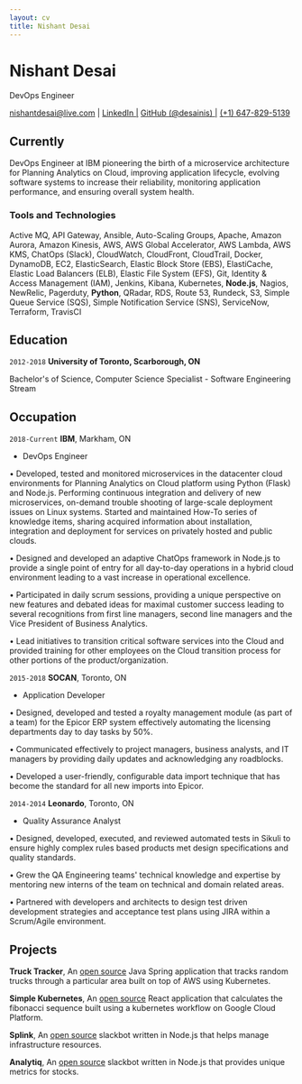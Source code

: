 ```yaml
---
layout: cv
title: Nishant Desai
---
```

# Nishant Desai
DevOps Engineer

<div id="webaddress">
  <a href="nishantdesai@live.com">nishantdesai@live.com</a>
| <a href="https://www.linkedin.com/in/nishant-desai/">LinkedIn |</a>
  <a href="https://github.com/desainis">GitHub (@desainis) |</a>
  <a href="">(+1) 647-829-5139</a>
</div>


## Currently

DevOps Engineer at IBM pioneering the birth of a microservice architecture for Planning Analytics on Cloud, improving application lifecycle, evolving software systems to increase their reliability, monitoring application performance, and ensuring overall system health. 

### Tools and Technologies

Active MQ, API Gateway, Ansible, Auto-Scaling Groups, Apache, Amazon Aurora, Amazon Kinesis, AWS, AWS Global Accelerator, AWS Lambda, AWS KMS, ChatOps (Slack), CloudWatch, CloudFront, CloudTrail, Docker, DynamoDB, EC2, ElasticSearch, Elastic Block Store (EBS), ElastiCache, Elastic Load Balancers (ELB), Elastic File System (EFS), Git, Identity & Access Management (IAM), Jenkins, Kibana, Kubernetes, **Node.js**, Nagios, NewRelic, Pagerduty, **Python**, QRadar, RDS, Route 53, Rundeck, S3, Simple Queue Service (SQS), Simple Notification Service (SNS), ServiceNow, Terraform, TravisCI

## Education

`2012-2018`
__University of Toronto, Scarborough, ON__

Bachelor's of Science, Computer Science Specialist - Software Engineering Stream

## Occupation

`2018-Current`
__IBM__, Markham, ON

- DevOps Engineer

• Developed, tested and monitored microservices in the datacenter cloud environments for Planning Analytics on Cloud platform using Python (Flask) and Node.js. Performing continuous integration and delivery of new microservices, on-demand trouble shooting of large-scale deployment issues on Linux systems. Started and maintained How-To series of knowledge items, sharing acquired information about installation, integration and deployment for services on privately hosted and public clouds.

• Designed and developed an adaptive ChatOps framework in Node.js to provide a single point of entry for all day-to-day operations in a hybrid cloud environment leading to a vast increase in operational excellence.  

• Participated in daily scrum sessions, providing a unique perspective on new features and debated ideas for maximal customer success leading to several recognitions from first line managers, second line managers and the Vice President of Business Analytics. 

• Lead initiatives to transition critical software services into the Cloud and provided training for other employees on the Cloud transition process for other portions of the product/organization.

`2015-2018`
__SOCAN__, Toronto, ON

- Application Developer

• Designed, developed and tested a royalty management module (as part of a team) for the Epicor ERP system effectively automating the licensing departments day to day tasks by 50%.

• Communicated effectively to project managers, business analysts, and IT managers by providing daily updates and acknowledging any roadblocks.

• Developed a user-friendly, configurable data import technique that has become the standard for all new imports into Epicor.

`2014-2014`
__Leonardo__, Toronto, ON

- Quality Assurance Analyst

• Designed, developed, executed, and reviewed automated tests in Sikuli to ensure highly complex rules based products met design specifications and quality standards.

• Grew the QA Engineering teams' technical knowledge and expertise by mentoring new interns of the team on technical and domain related areas. 

• Partnered with developers and architects to design test driven development strategies and acceptance test plans using JIRA within a Scrum/Agile environment.

## Projects
__Truck Tracker__, An [open source](https://github.com/desainis/truck-tracker) Java Spring application that tracks random trucks through a particular area built on top of AWS using Kubernetes. 

__Simple Kubernetes__, An [open source](https://github.com/desainis/simplek8s) React application that calculates the fibonacci sequence built using a kubernetes workflow on Google Cloud Platform.

__Splink__, An [open source](https://github.com/desainis/splink) slackbot written in Node.js that helps manage infrastructure resources.

__Analytiq__, An [open source](https://github.com/desainis/analytiq) slackbot written in Node.js that provides unique metrics for stocks.